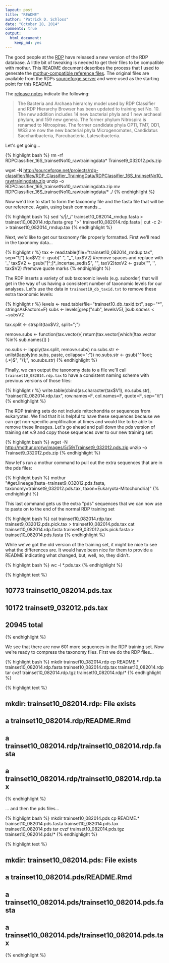```yaml
---
layout: post
title: "README"
author: "Patrick D. Schloss"
date: "October 28, 2014"
comments: true
output:
  html_document:
    keep_md: yes
---
```


The good people at the [RDP](http://rdp.cme.msu.edu) have released a new version of the RDP database. A little bit of tweaking is needed to get their files to be compatible with mothur. This README document describes the process that I used to generate the [mothur-compatible reference files](http://mothur.org/wiki/RDP_reference_files). The original files are available from the RDPs [sourceforge server](http://sourceforge.net/projects/rdp-classifier/files/RDP_Classifier_TrainingData/) and were used as the starting point for this README.

The [release notes](http://rdp.cme.msu.edu/misc/rel10info.jsp#release11_history) indicate the following:

> The Bacteria and Archaea hierarchy model used by RDP Classifier and RDP Hierarchy Browser has been updated to training set No. 10. The new addition includes 14 new bacterial phyla and 1 new archaeal phylum, and 159 new genera. The former phylum Nitrospira is renamed to Nitrospirae. The former candidate phyla OP11, TM7, OD1, WS3 are now the new bacterial phyla Microgenomates, Candidatus Saccharibacteria, Parcubacteria, Latescibacteria.

Let's get going...


{% highlight bash %}
rm -rf RDPClassifier_16S_trainsetNo10_rawtrainingdata* Trainset9_032012.pds.zip
	
wget -N http://sourceforge.net/projects/rdp-classifier/files/RDP_Classifier_TrainingData/RDPClassifier_16S_trainsetNo10_rawtrainingdata.zip
unzip -o RDPClassifier_16S_trainsetNo10_rawtrainingdata.zip
mv RDPClassifier_16S_trainsetNo10_rawtrainingdata/* ./
{% endhighlight %}

Now we'd like to start to form the taxonomy file and the fasta file that will be our reference. Again, using bash commands...


{% highlight bash %}
sed 's/\|/_/' trainset10_082014_rmdup.fasta > trainset10_082014.rdp.fasta
grep ">" trainset10_082014.rdp.fasta | cut -c 2- > trainset10_082014_rmdup.tax
{% endhighlight %}

Next, we'd like to get our taxonomy file properly formatted. First we'll read in the taxonomy data...


{% highlight r %}
tax <- read.table(file="trainset10_082014_rmdup.tax", sep="\t")
tax$V2 <- gsub(" ", "_", tax$V2)	#remove spaces and replace with '_'
tax$V2 <- gsub("[^;]*_incertae_sedis$", "", tax$V2)
tax$V2 <- gsub('\"', '', tax$V2) #remove quote marks
{% endhighlight %}

The RDP inserts a variety of sub taxonomic levels (e.g. suborder) that will get in the way of us having a consistent number of taxonomic levels for our analyses. Let's use the data in `trainset10_db_taxid.txt` to remove these extra taxonomic levels:


{% highlight r %}
levels <- read.table(file="trainset10_db_taxid.txt", sep="*", stringsAsFactors=F)
subs <- levels[grep("sub", levels$V5),]
sub.names <- subs$V2

tax.split <- strsplit(tax$V2, split=";")

remove.subs <- function(tax.vector){
	return(tax.vector[which(!tax.vector %in% sub.names)])
}

no.subs <- lapply(tax.split, remove.subs)
no.subs.str <- unlist(lapply(no.subs, paste, collapse=";"))
no.subs.str <- gsub("^Root;(.*)$", "\\1;", no.subs.str)
{% endhighlight %}

Finally, we can output the taxonomy data to a file we'll call `trainset10_082014.rdp.tax` to have a consistent naming scheme with previous versions of those files:


{% highlight r %}
write.table(cbind(as.character(tax$V1), no.subs.str), "trainset10_082014.rdp.tax", row.names=F, col.names=F, quote=F, sep="\t")
{% endhighlight %}

The RDP training sets do not include mitochondria or sequences from eukaryotes. We find that it is helpful to have these sequences because we can get non-specific amplification at times and would like to be able to remove these lineages. Let's go ahead and pull down the pds version of training set v.9 and copy those sequences over to our new training set:


{% highlight bash %}
wget -N http://mothur.org/w/images/5/59/Trainset9_032012.pds.zip
unzip -o Trainset9_032012.pds.zip
{% endhighlight %}

Now let's run a mothur command to pull out the extra sequences that are in the pds files:


{% highlight bash %}
mothur "#get.lineage(fasta=trainset9_032012.pds.fasta, taxonomy=trainset9_032012.pds.tax, taxon=Eukaryota-Mitochondria)"
{% endhighlight %}

This last command gets us the extra "pds" sequences that we can now use to paste on to the end of the normal RDP training set


{% highlight bash %}
cat trainset10_082014.rdp.tax trainset9_032012.pds.pick.tax > trainset10_082014.pds.tax
cat trainset10_082014.rdp.fasta trainset9_032012.pds.pick.fasta > trainset10_082014.pds.fasta
{% endhighlight %}

While we've got the old version of the training set, it might be nice to see what the differences are. It would have been nice for them to provide a README indicating what changed, but, well, no, they didn't.


{% highlight bash %}
wc -l *.pds.tax
{% endhighlight %}




{% highlight text %}
##    10773 trainset10_082014.pds.tax
##    10172 trainset9_032012.pds.tax
##    20945 total
{% endhighlight %}

We see that there are now 601 more sequences in the RDP training set. Now we're ready to compress the taxonomy files. First we do the RDP files...


{% highlight bash %}
mkdir trainset10_082014.rdp
cp README.* trainset10_082014.rdp.fasta trainset10_082014.rdp.tax trainset10_082014.rdp
tar cvzf trainset10_082014.rdp.tgz  trainset10_082014.rdp/*
{% endhighlight %}




{% highlight text %}
## mkdir: trainset10_082014.rdp: File exists
## a trainset10_082014.rdp/README.Rmd
## a trainset10_082014.rdp/trainset10_082014.rdp.fasta
## a trainset10_082014.rdp/trainset10_082014.rdp.tax
{% endhighlight %}

... and then the pds files...


{% highlight bash %}
mkdir trainset10_082014.pds
cp README.* trainset10_082014.pds.fasta trainset10_082014.pds.tax trainset10_082014.pds
tar cvzf trainset10_082014.pds.tgz  trainset10_082014.pds/*
{% endhighlight %}




{% highlight text %}
## mkdir: trainset10_082014.pds: File exists
## a trainset10_082014.pds/README.Rmd
## a trainset10_082014.pds/trainset10_082014.pds.fasta
## a trainset10_082014.pds/trainset10_082014.pds.tax
{% endhighlight %}
